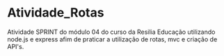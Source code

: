 # Atividade_Rotas
Atividade SPRINT do módulo 04 do curso da Resilia Educação utilizando node.js e express afim de praticar a utilização de rotas, mvc e criação de API's.
